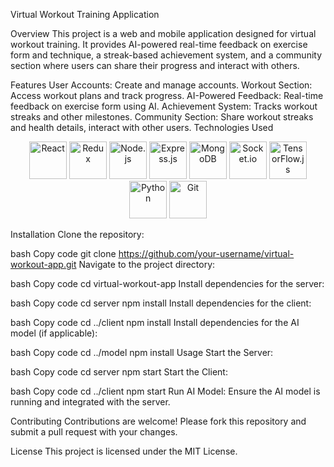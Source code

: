 Virtual Workout Training Application

Overview
This project is a web and mobile application designed for virtual workout training. It provides AI-powered real-time feedback on exercise form and technique, a streak-based achievement system, and a community section where users can share their progress and interact with others.

Features
User Accounts: Create and manage accounts.
Workout Section: Access workout plans and track progress.
AI-Powered Feedback: Real-time feedback on exercise form using AI.
Achievement System: Tracks workout streaks and other milestones.
Community Section: Share workout streaks and health details, interact with other users.
Technologies Used
<p align="center"> <img src="https://cdn.worldvectorlogo.com/logos/react-2.svg" alt="React" width="60" height="60"/> <img src="https://cdn.worldvectorlogo.com/logos/redux.svg" alt="Redux" width="60" height="60"/> <img src="https://cdn.worldvectorlogo.com/logos/nodejs-icon.svg" alt="Node.js" width="60" height="60"/> <img src="https://cdn.worldvectorlogo.com/logos/express-109.svg" alt="Express.js" width="60" height="60"/> <img src="https://cdn.worldvectorlogo.com/logos/mongodb-icon-1.svg" alt="MongoDB" width="60" height="60"/> <img src="https://cdn.worldvectorlogo.com/logos/socket-io.svg" alt="Socket.io" width="60" height="60"/> <img src="https://cdn.worldvectorlogo.com/logos/tensorflow-2.svg" alt="TensorFlow.js" width="60" height="60"/> <img src="https://cdn.worldvectorlogo.com/logos/python-5.svg" alt="Python" width="60" height="60"/> <img src="https://cdn.worldvectorlogo.com/logos/git-icon.svg" alt="Git" width="60" height="60"/> </p>
Installation
Clone the repository:

bash
Copy code
git clone https://github.com/your-username/virtual-workout-app.git
Navigate to the project directory:

bash
Copy code
cd virtual-workout-app
Install dependencies for the server:

bash
Copy code
cd server
npm install
Install dependencies for the client:

bash
Copy code
cd ../client
npm install
Install dependencies for the AI model (if applicable):

bash
Copy code
cd ../model
npm install
Usage
Start the Server:

bash
Copy code
cd server
npm start
Start the Client:

bash
Copy code
cd ../client
npm start
Run AI Model: Ensure the AI model is running and integrated with the server.

Contributing
Contributions are welcome! Please fork this repository and submit a pull request with your changes.

License
This project is licensed under the MIT License.
